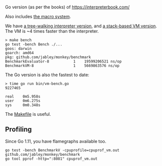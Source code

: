 Go version (as per the books) of https://interpreterbook.com/

Also includes [the macro system](https://interpreterbook.com/#the-lost-chapter).

We have [a tree-walking interpreter version](./evaluator/evaluator.go), and [a stack-based VM version](./compiler/compiler.go). The VM is ~4 times faster than the interpreter.

    > make bench
    go test -bench Bench ./...
    goos: darwin
    goarch: amd64
    pkg: github.com/jabley/monkey/benchmark
    BenchmarkEvaluator-8   	       1	19599206521 ns/op
    BenchmarkVM-8          	       1	5669863576 ns/op


The Go version is also the fastest to date:

    > time go run bin/vm-bench.go
    9227465

    real	0m5.958s
    user	0m6.275s
    sys     0m0.348s

The [Makefile](Makefile) is useful.

## Profiling

Since Go 1.11, you have flamegraphs available too.

    go test -bench BenchmarkV -cpuprofile=cpuprof_vm.out github.com/jabley/monkey/benchmark
    go tool pprof -http=":8081" cpuprof_vm.out

